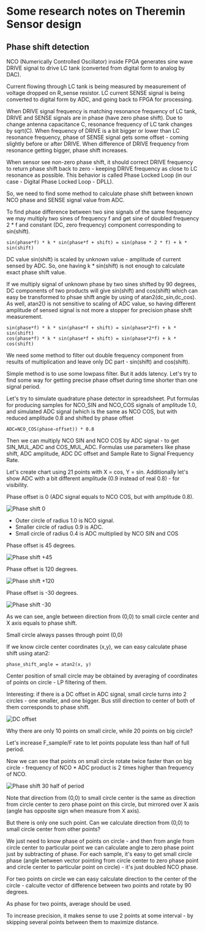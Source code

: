 Some research notes on Theremin Sensor design
=============================================

Phase shift detection
---------------------

NCO (Numerically Controlled Oscillator) inside FPGA generates sine wave DRIVE signal to drive LC tank (converted from digital form to analog by DAC). 

Current flowing through LC tank is being measured by measurement of voltage dropped on R_sense resistor. 
LC current SENSE signal is being converted to digital form by ADC, and going back to FPGA for processing.

When DRIVE signal frequency is matching resonance frequency of LC tank, DRIVE and SENSE signals are in phase (have zero phase shift).
Due to change antenna capacitance C, resonance frequency of LC tank changes by sqrt(C).
When frequency of DRIVE is a bit bigger or lower than LC resonance frequency, phase of SENSE signal gets some offset - coming slightly before or after DRIVE.
When difference of DRIVE frequency from resonance getting bigger, phase shift increases.

When sensor see non-zero phase shift, it should correct DRIVE frequency to return phase shift back to zero - keeping DRIVE frequency as close to LC resonance as possible. 
This behavior is called Phase Locked Loop (in our case - Digital Phase Locked Loop - DPLL).

So, we need to find some method to calculate phase shift between known NCO phase and SENSE signal value from ADC.

To find phase difference between two sine signals of the same frequency we may multiply two sines of frequency f and get sine of doubled frequency 2 * f and constant (DC, zero frequency) component corresponding to sin(shift).

    sin(phase*f) * k * sin(phase*f + shift) = sin(phase * 2 * f) + k * sin(shift)

DC value sin(shift) is scaled by unknown value - amplitude of current sensed by ADC. So, one having k * sin(shift) is not enough to calculate exact phase shift value.

If we multiply signal of unknown phase by two sines shifted by 90 degrees, DC components of two products will give sin(shift) and cos(shift) which can easy be transformed to phsae shift angle by using of atan2(dc_sin,dc_cos).
As well, atan2() is not sensitive to scaling of ADC value, so having different amplitude of sensed signal is not more a stopper for precision phase shift measurement.

    sin(phase*f) * k * sin(phase*f + shift) = sin(phase*2*f) + k * sin(shift)
    cos(phase*f) * k * sin(phase*f + shift) = sin(phase*2*f) + k * cos(shift)

We need some method to filter out double frequency component from results of multiplication and leave only DC part - sin(shift) and cos(shift).

Simple method is to use some lowpass filter. But it adds latency. Let's try to find some way for getting precise phase offset during time shorter than one signal period.


Let's try to simulate quadrature phase detector in spreadsheet.
Put formulas for producing samples for NCO_SIN and NCO_COS signals of amplitude 1.0, and simulated ADC signal (which is the same as NCO COS, but with reduced amplitude 0.8 and shifted by phase offset 

    ADC=NCO_COS(phase-offset)) * 0.8

Then we can multiply NCO SIN and NCO COS by ADC signal - to get SIN_MUL_ADC and COS_MUL_ADC.
Formulas use parameters like phase shift, ADC amplitude, ADC DC offset and Sample Rate to Signal Frequency Rate.

Let's create chart using 21 points with X = cos, Y = sin.
Additionally let's show ADC with a bit different amplitude (0.9 instead of real 0.8) - for visibility.

Phase offset is 0 (ADC signal equals to NCO COS, but with amplitude 0.8).


![Phase shift 0](../images/phase_shift_detection_chart1.png)

* Outer circle of radius 1.0 is NCO signal. 
* Smaller circle of radius 0.9 is ADC.
* Small circle of radius 0.4 is ADC multiplied by NCO SIN and COS

Phase offset is 45 degrees.

![Phase shift +45](../images/phase_shift_detection_chart2.png)

Phase offset is 120 degrees.

![Phase shift +120](../images/phase_shift_detection_chart3.png)

Phase offset is -30 degrees.

![Phase shift -30](../images/phase_shift_detection_chart4.png)

As we can see, angle between direction from (0,0) to small circle center and X axis equals to phase shift.

Small circle always passes through point (0,0)

If we know circle center coordinates (x,y), we can easy calculate phase shift using atan2:

    phase_shift_angle = atan2(x, y)

Center position of small circle may be obtained by averaging of coordinates of points on circle - LP filtering of them.

Interesting: if there is a DC offset in ADC signal, small circle turns into 2 circles - one smaller, and one bigger. 
Bus still direction to center of both of them corresponds to phase shift.

![DC offset](../images/phase_shift_detection_chart6.png)


Why there are only 10 points on small circle, while 20 points on big circle?

Let's increase F_sample/F rate to let points populate less than half of full period.

Now we can see that points on small circle rotate twice faster than on big circle - frequency of NCO * ADC product is 2 times higher than frequency of NCO.

![Phase shift 30 half of period](../images/phase_shift_detection_chart5.png)

Note that direction from (0,0) to small circle center is the same as direction from circle center to zero phase point on this circle, but mirrored over X axis (angle has opposite sign when measure from X axis).

But there is only one such point. Can we calculate direction from (0,0) to small circle center from other points?

We just need to know phase of points on circle - and then from angle from circle center to particular point we can calculate angle to zero phase point just by subtracting of phase.
For each sample, it's easy to get small circle phase (angle between vector pointing from circle center to zero phase point and circle center to particular point on circle) - it's just doubled NCO phase.

For two points on circle we can easy calculate direction to the center of the circle - calculte vector of difference between two points and rotate by 90 degrees.

As phase for two points, average should be used.

To increase precision, it makes sense to use 2 points at some interval - by skipping several points between them to maximize distance.





